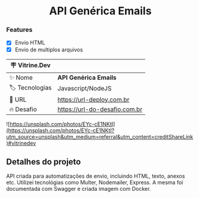 <h1 align="center">API Genérica Emails</h1>



### Features

- [x] Envio HTML
- [x] Envio de multiplos arquivos

| :placard: Vitrine.Dev |     |
| -------------  | --- |
| :sparkles: Nome        | **API Genérica Emails**
| :label: Tecnologias | Javascript/NodeJS
| :rocket: URL         | https://url-deploy.com.br
| :fire: Desafio     | https://url-do-desafio.com.br


![https://unsplash.com/photos/EYc-cE1NKtI](https://unsplash.com/photos/EYc-cE1NKtI?utm_source=unsplash&utm_medium=referral&utm_content=creditShareLink)#vitrinedev


## Detalhes do projeto

API criada para automatizações de envio, incluindo HTML, texto, anexos etc.
Utilizei tecnológias como Multer, Nodemailer, Express.
A mesma foi documentada com Swagger e criada imagem com Docker.
